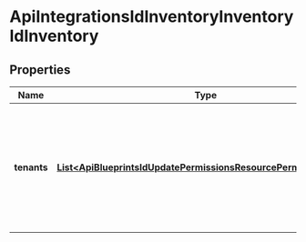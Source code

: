 

# ApiIntegrationsIdInventoryInventoryIdInventory

## Properties

Name | Type | Description | Notes
------------ | ------------- | ------------- | -------------
**tenants** | [**List&lt;ApiBlueprintsIdUpdatePermissionsResourcePermissionSites&gt;**](ApiBlueprintsIdUpdatePermissionsResourcePermissionSites.md) | Array of tenant accounts that will use this inventory as Default. Used by jobs set to &#39;Use Tenant Default&#39; |  [optional]



